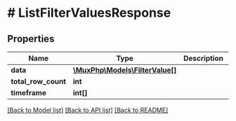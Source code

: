 # # ListFilterValuesResponse

## Properties

Name | Type | Description | Notes
------------ | ------------- | ------------- | -------------
**data** | [**\MuxPhp\Models\FilterValue[]**](FilterValue.md) |  | [optional]
**total_row_count** | **int** |  | [optional]
**timeframe** | **int[]** |  | [optional]

[[Back to Model list]](../../README.md#models) [[Back to API list]](../../README.md#endpoints) [[Back to README]](../../README.md)
